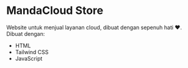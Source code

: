 # MandaCloud Store

Website untuk menjual layanan cloud, dibuat dengan sepenuh hati ❤️.
Dibuat dengan:
- HTML
- Tailwind CSS
- JavaScript
